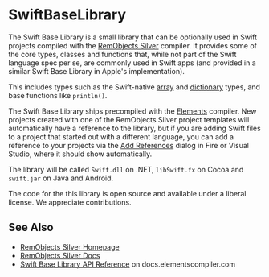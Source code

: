 # SwiftBaseLibrary

The Swift Base Library is a small library that can be optionally used in Swift projects compiled with the [RemObjects Silver](http://elementscompiler.com/silver) compiler. It provides some of the core types, classes and functions that, while not part of the Swift language spec per se, are commonly used in Swift apps (and provided in a similar Swift Base Library in Apple's implementation).

This includes types such as the Swift-native [array](http://docs.elementscompiler.com/API/StandardTypes/Arrays) and [dictionary](http://docs.elementscompiler.com/API/StandardTypes/DictionarySwift) types, and base functions like `println()`.

The Swift Base Library ships precompiled with the [Elements](http://elementscompiler.com) compiler. New projects created with one of the RemObjects Silver project templates will automatically have a reference to the library, but if you are adding Swift files to a project that started out with a different language, you can add a reference to your projects via the [Add References](http://docs.elementscompiler.com/Projects/References) dialog in Fire or Visual Studio, where it should show automatically.

The library will be called `Swift.dll` on .NET, `libSwift.fx` on Cocoa and `swift.jar` on Java and Android.

The code for the this library is open source and available under a liberal license. We appreciate contributions.

## See Also

* [RemObjects Silver Homepage](http://www.elementscompiler.com/silver/)
* [RemObjects Silver Docs](http://docs.elementscompiler.com/Silver/)
* [Swift Base Library API Reference](http://docs.elementscompiler.com/API/SwiftBaseLibrary) on docs.elementscompiler.com
